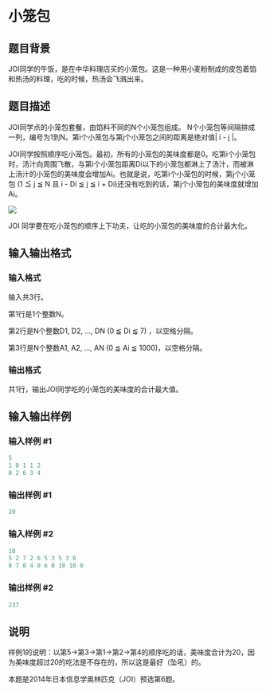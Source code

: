 # 小笼包

## 题目背景

JOI同学的午饭，是在中华料理店买的小笼包。这是一种用小麦粉制成的皮包着馅和热汤的料理，吃的时候，热汤会飞溅出来。

## 题目描述

JOI同学点的小笼包套餐，由馅料不同的N个小笼包组成。 N个小笼包等间隔排成一列，编号为1到N。第i个小笼包与第j个小笼包之间的距离是绝对值| i - j |。

JOI同学按照顺序吃小笼包。最初，所有的小笼包的美味度都是0。吃第i个小笼包时，汤汁向周围飞散，与第i个小笼包距离Di以下的小笼包都淋上了汤汁，而被淋上汤汁的小笼包的美味度会增加Ai。也就是说，吃第i个小笼包的时候，第j个小笼包 (1 ≦ j ≦ N 且 i - Di ≦ j ≦ i + Di)还没有吃到的话，第j个小笼包的美味度就增加Ai。

![](https://cdn.luogu.com.cn/upload/pic/2340.png)

JOI 同学要在吃小笼包的顺序上下功夫，让吃的小笼包的美味度的合计最大化。

## 输入输出格式

### 输入格式

输入共3行。

第1行是1个整数N。

第2行是N个整数D1, D2, ..., DN (0 ≦ Di ≦ 7) ，以空格分隔。

第3行是N个整数A1, A2, ..., AN (0 ≦ Ai ≦ 1000)，以空格分隔。

### 输出格式

共1行，输出JOI同学吃的小笼包的美味度的合计最大值。

## 输入输出样例

### 输入样例 #1

```cpp
5
1 0 1 1 2
0 2 6 3 4
```


### 输出样例 #1

```cpp
20
```


### 输入样例 #2

```cpp
10
5 2 7 2 6 5 3 5 3 6
8 7 8 4 0 6 0 10 10 0
```


### 输出样例 #2

```cpp
237
```


## 说明

样例1的说明：以第5→第3→第1→第2→第4的顺序吃的话，美味度合计为20，因为美味度超过20的吃法是不存在的，所以这是最好（坠吼）的。

本题是2014年日本信息学奥林匹克（JOI）预选第6题。

